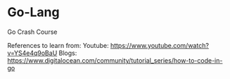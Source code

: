 # Go-Lang
Go Crash Course

References to learn from:
Youtube: https://www.youtube.com/watch?v=YS4e4q9oBaU
Blogs: https://www.digitalocean.com/community/tutorial_series/how-to-code-in-go 
